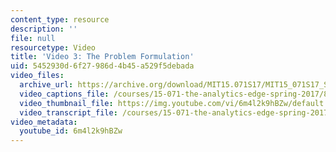 ```yaml
---
content_type: resource
description: ''
file: null
resourcetype: Video
title: 'Video 3: The Problem Formulation'
uid: 5452930d-6f27-986d-4b45-a529f5debada
video_files:
  archive_url: https://archive.org/download/MIT15.071S17/MIT15_071S17_Session_8.2.04_300k.mp4
  video_captions_file: /courses/15-071-the-analytics-edge-spring-2017/8e40176c11a158f585fcf1365fdb0270_6m4l2k9hBZw.vtt
  video_thumbnail_file: https://img.youtube.com/vi/6m4l2k9hBZw/default.jpg
  video_transcript_file: /courses/15-071-the-analytics-edge-spring-2017/1e4fa855c0020956e57bcb0ba0ccdcea_6m4l2k9hBZw.pdf
video_metadata:
  youtube_id: 6m4l2k9hBZw
---
```


